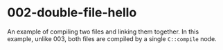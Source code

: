 # 002-double-file-hello

An example of compiling two files and linking them together.  In this example,
unlike 003, both files are compiled by a single `C::compile` node.
